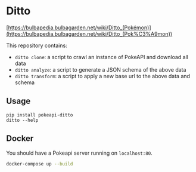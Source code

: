 # Ditto

[https://bulbapedia.bulbagarden.net/wiki/Ditto_(Pokémon)](https://bulbapedia.bulbagarden.net/wiki/Ditto_(Pok%C3%A9mon))

This repository contains:

 - `ditto clone`: a script to crawl an instance of PokeAPI and download all data
 - `ditto analyze`: a script to generate a JSON schema of the above data
 - `ditto transform`: a script to apply a new base url to the above data and schema

## Usage

```
pip install pokeapi-ditto
ditto --help
```

## Docker

You should have a Pokeapi server running on `localhost:80`.

```sh
docker-compose up --build
```
